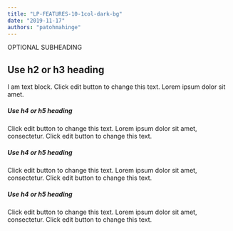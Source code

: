 ```yaml
---
title: "LP-FEATURES-10-1col-dark-bg"
date: "2019-11-17"
authors: "patohmahinge"
---
```


OPTIONAL SUBHEADING

## Use h2 or h3 heading

I am text block. Click edit button to change this text. Lorem ipsum dolor sit amet.

##### Use h4 or h5 heading

Click edit button to change this text. Lorem ipsum dolor sit amet, consectetur. Click edit button to change this text.

##### Use h4 or h5 heading

Click edit button to change this text. Lorem ipsum dolor sit amet, consectetur. Click edit button to change this text.

##### Use h4 or h5 heading

Click edit button to change this text. Lorem ipsum dolor sit amet, consectetur. Click edit button to change this text.
